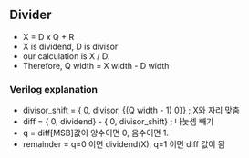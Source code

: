 ## Divider

* X = D x Q + R
* X is dividend, D is divisor
* our calculation is X / D.
* Therefore, Q width = X width - D width

### Verilog explanation
* divisor_shift = { 0, divisor, {(Q width - 1) 0}}  ; X와 자리 맞춤
* diff = { 0, dividend} - { 0, divisor_shift}       ; 나눗셈 빼기
* q = diff[MSB]값이 양수이면 0, 음수이면 1.
* remainder = q=0 이면 dividend(X), q=1 이면 diff 값이 됨 
